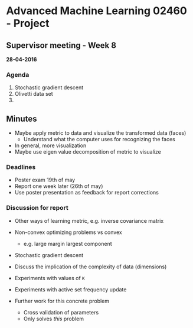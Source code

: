 # Advanced Machine Learning 02460 - Project
## Supervisor meeting - Week 8
**28-04-2016**

### Agenda
1. Stochastic gradient descent
2. Olivetti data set
3.



## Minutes
- Maybe apply metric to data and visualize the transformed data (faces)
    - Understand what the computer uses for recognizing the faces
- In general, more visualization
- Maybe use eigen value decomposition of metric to visualize 


### Deadlines

- Poster exam 19th of may
- Report one week later (26th of may)
- Use poster presentation as feedback for report corrections

### Discussion for report
- Other ways of learning metric, e.g. inverse covariance matrix
- Non-convex optimizing problems vs convex
    - e.g. large margin largest component
- Stochastic gradient descent

- Discuss the implication of the complexity of data (dimensions) 

- Experiments with values of `K` 
- Experiments with active set frequency update

- Further work for this concrete problem
    - Cross validation of parameters
    - Only solves *this* problem

